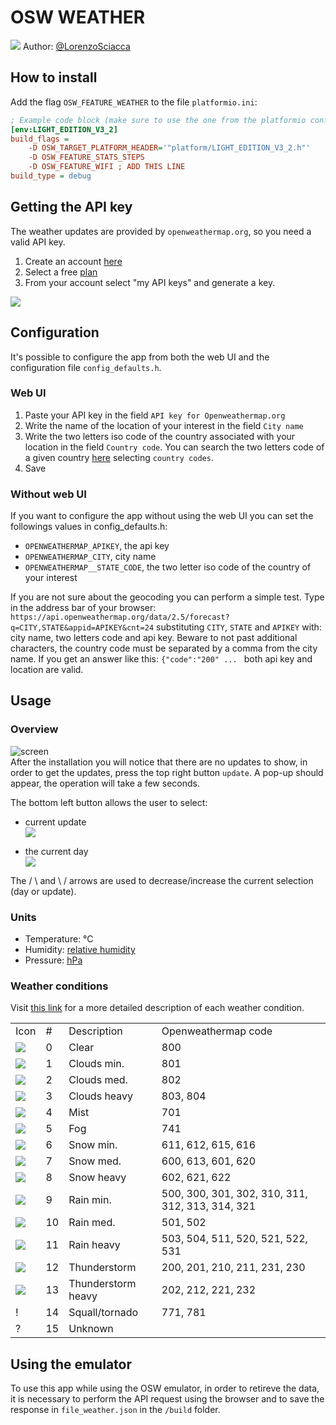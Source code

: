 
# OSW WEATHER
![](/assets/apps/OswWeather/h.png)
Author: [@LorenzoSciacca](https://github.com/Lorenzosciacca)
## How to install
Add the flag `OSW_FEATURE_WEATHER` to the file `platformio.ini`:
```ini
; Example code block (make sure to use the one from the platformio config!)
[env:LIGHT_EDITION_V3_2]
build_flags =
	-D OSW_TARGET_PLATFORM_HEADER='"platform/LIGHT_EDITION_V3_2.h"'
	-D OSW_FEATURE_STATS_STEPS
	-D OSW_FEATURE_WIFI ; ADD THIS LINE
build_type = debug
```

## Getting the API key
The weather updates are provided by `openweathermap.org`, so you need a valid API key. 
1. Create an account [here](https://openweathermap.org/)
2. Select a free [plan](https://openweathermap.org/price)
3. From your account select "my API keys" and generate a key.

![](/assets/apps/OswWeather/key.png)

## Configuration
It's possible to configure the app from both the web UI and the configuration file `config_defaults.h`.

### Web UI
1. Paste your API key in the field `API key for Openweathermap.org`
2. Write the name of the location of your interest in the field `City name`
3. Write the two letters iso code of the country associated with your location in the field `Country code`. You can search the two letters code of a given country [here](https://www.iso.org/obp/ui/#home) selecting `country codes`.
4. Save

### Without web UI
If you want to configure the app without using the web UI you can set the followings values in config_defaults.h:
- `OPENWEATHERMAP_APIKEY`, the api key
- `OPENWEATHERMAP_CITY`, city name
- `OPENWEATHERMAP__STATE_CODE`, the two letter iso code of the country of your interest

If you are not sure about the geocoding you can perform a simple test.
Type in the address bar of your browser: `https://api.openweathermap.org/data/2.5/forecast?q=CITY,STATE&appid=APIKEY&cnt=24` substituting `CITY`, `STATE` and `APIKEY` with: city name, two letters code and api key. Beware to not past additional characters, the country code must be separated by a comma from the city name. If you get an answer like this: `{"code":"200" ... ` both api key and location are valid.

## Usage
### Overview
![screen](/assets/apps/OswWeather/sync.png)   
After the installation you will notice that there are no updates to show, in order to get the updates, press the top right button `update`. A pop-up should appear, the operation will take a few seconds.  

The bottom left button allows the user to select:  

* current update  
![](/assets/apps/OswWeather/h.png)

* the current day  
![](/assets/apps/OswWeather/day.png)

The / \  and \ /  arrows are used to decrease/increase the current selection (day or update).

### Units
- Temperature: °C
- Humidity: [relative humidity](https://en.wikipedia.org/wiki/Humidity#Relative_humidity)
- Pressure: [hPa](https://en.wikipedia.org/wiki/Pascal_(unit)#Multiples_and_submultiples)

### Weather conditions

Visit [this link](https://openweathermap.org/weather-conditions#Weather-Condition-Codes-2) for a more detailed description of each weather condition.

<table>
    <tr>
        <td>Icon</td>
        <td>#</td>
        <td>Description</td>
        <td>Openweathermap code</td>
    </tr>
    <tr>
        <td><img src="/assets/apps/OswWeather/sun.png"></td>
        <td>0</td>
        <td>Clear</td>
        <td>800</td>
    </tr>
    <tr>
        <td><img src="/assets/apps/OswWeather/cl1.png"></td>
        <td>1</td>
        <td>Clouds min.</td>
        <td>801</td>
    </tr>
    <tr>
        <td><img src="/assets/apps/OswWeather/cl2.png"></td>
        <td>2</td>
        <td>Clouds med.</td>
        <td>802</td>
    </tr>
    <tr>
        <td><img src="/assets/apps/OswWeather/cl3.png"></td>
        <td>3</td>
        <td>Clouds heavy</td>
        <td>803, 804</td>
    </tr>
    <tr>
        <td><img src="/assets/apps/OswWeather/mist.png"></td>
        <td>4</td>
        <td>Mist</td>
        <td>701</td>
    </tr>
    <tr>
        <td><img src="/assets/apps/OswWeather/fog.png"></td>
        <td>5</td>
        <td>Fog</td>
        <td>741</td>
    </tr>
    <tr>
        <td><img src="/assets/apps/OswWeather/snow1.png"></td>
        <td>6</td>
        <td>Snow min.</td>
        <td>611, 612, 615, 616</td>
    </tr>
    <tr>
        <td><img src="/assets/apps/OswWeather/snow2.png"></td>
        <td>7</td>
        <td>Snow med.</td>
        <td>600, 613, 601, 620</td>
    </tr>
    <tr>
        <td><img src="/assets/apps/OswWeather/snow3.png"></td>
        <td>8</td>
        <td>Snow heavy</td>
        <td>602, 621, 622</td>
    </tr>
    <tr>
        <td><img src="/assets/apps/OswWeather/rain1.png"></td>
        <td>9</td>
        <td>Rain min.</td>
        <td>500, 300, 301, 302, 310, 311, 312, 313, 314, 321</td>
    </tr>
    <tr>
        <td><img src="/assets/apps/OswWeather/rain2.png"></td>
        <td>10</td>
        <td>Rain med.</td>
        <td>501, 502</td>
    </tr>
    <tr>
        <td><img src="/assets/apps/OswWeather/rain3.png"></td>
        <td>11</td>
        <td>Rain heavy</td>
        <td>503, 504, 511, 520, 521, 522, 531</td>
    </tr>
    <tr>
        <td><img src="/assets/apps/OswWeather/th1.png"></td>
        <td>12</td>
        <td>Thunderstorm</td>
        <td>200, 201, 210, 211, 231, 230</td>
    </tr>
    <tr>
        <td><img src="/assets/apps/OswWeather/th2.png"></td>
        <td>13</td>
        <td>Thunderstorm heavy</td>
        <td>202, 212, 221, 232</td>
    </tr>
    <tr>
        <td>!</td>
        <td>14</td>
        <td>Squall/tornado</td>
        <td>771, 781</td>
    </tr>
    <tr>
        <td>?</td>
        <td>15</td>
        <td>Unknown</td>
        <td></td>
    </tr>
</table>

## Using the emulator
To use this app while using the OSW emulator, in order to retireve the data, it is necessary to perform the API request using the browser and to save the response in `file_weather.json` in the  `/build` folder.

 

